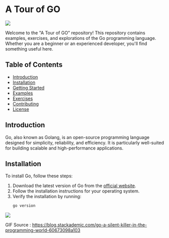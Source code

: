# A Tour of GO

![](https://go.dev/blog/go-brand/Go-Logo/PNG/Go-Logo_Blue.png)

Welcome to the "A Tour of GO" repository! This repository contains examples, exercises, and explorations of the Go programming language. Whether you are a beginner or an experienced developer, you'll find something useful here.

## Table of Contents

- [Introduction](#introduction)
- [Installation](#installation)
- [Getting Started](#getting-started)
- [Examples](#examples)
- [Exercises](#exercises)
- [Contributing](#contributing)
- [License](#license)

## Introduction

Go, also known as Golang, is an open-source programming language designed for simplicity, reliability, and efficiency. It is particularly well-suited for building scalable and high-performance applications.

## Installation

To install Go, follow these steps:

1. Download the latest version of Go from the [official website](https://golang.org/dl/).
2. Follow the installation instructions for your operating system.
3. Verify the installation by running:
   ```sh
   go version

![](https://miro.medium.com/v2/resize:fit:720/format:webp/0*KOu_flMjafF663hu.gif)

GIF Source : https://blog.stackademic.com/go-a-silent-killer-in-the-programming-world-60673098a103
